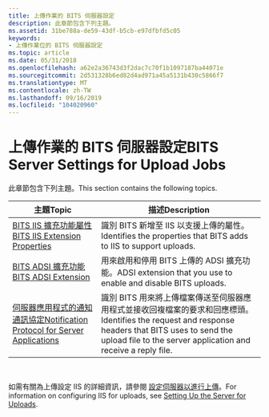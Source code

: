 ```yaml
---
title: 上傳作業的 BITS 伺服器設定
description: 此章節包含下列主題。
ms.assetid: 31be788a-de59-43df-b5cb-e97dfbfd5c05
keywords:
- 上傳作業位的 BITS 伺服器設定
ms.topic: article
ms.date: 05/31/2018
ms.openlocfilehash: a62e2a36743d3f2dac7c70f1b1097187ba44071e
ms.sourcegitcommit: 2d531328b6ed82d4ad971a45a5131b430c5866f7
ms.translationtype: MT
ms.contentlocale: zh-TW
ms.lasthandoff: 09/16/2019
ms.locfileid: "104020960"
---
```

# <a name="bits-server-settings-for-upload-jobs"></a><span data-ttu-id="c5e03-104">上傳作業的 BITS 伺服器設定</span><span class="sxs-lookup"><span data-stu-id="c5e03-104">BITS Server Settings for Upload Jobs</span></span>

<span data-ttu-id="c5e03-105">此章節包含下列主題。</span><span class="sxs-lookup"><span data-stu-id="c5e03-105">This section contains the following topics.</span></span>



| <span data-ttu-id="c5e03-106">主題</span><span class="sxs-lookup"><span data-stu-id="c5e03-106">Topic</span></span>                                                                                              | <span data-ttu-id="c5e03-107">描述</span><span class="sxs-lookup"><span data-stu-id="c5e03-107">Description</span></span>                                                                                                                            |
|----------------------------------------------------------------------------------------------------|----------------------------------------------------------------------------------------------------------------------------------------|
| [<span data-ttu-id="c5e03-108">BITS IIS 擴充功能屬性</span><span class="sxs-lookup"><span data-stu-id="c5e03-108">BITS IIS Extension Properties</span></span>](bits-iis-extension-properties.md)                                 | <span data-ttu-id="c5e03-109">識別 BITS 新增至 IIS 以支援上傳的屬性。</span><span class="sxs-lookup"><span data-stu-id="c5e03-109">Identifies the properties that BITS adds to IIS to support uploads.</span></span>                                                                    |
| [<span data-ttu-id="c5e03-110">BITS ADSI 擴充功能</span><span class="sxs-lookup"><span data-stu-id="c5e03-110">BITS ADSI Extension</span></span>](bits-adsi-extension.md)                                                     | <span data-ttu-id="c5e03-111">用來啟用和停用 BITS 上傳的 ADSI 擴充功能。</span><span class="sxs-lookup"><span data-stu-id="c5e03-111">ADSI extension that you use to enable and disable BITS uploads.</span></span>                                                                        |
| [<span data-ttu-id="c5e03-112">伺服器應用程式的通知通訊協定</span><span class="sxs-lookup"><span data-stu-id="c5e03-112">Notification Protocol for Server Applications</span></span>](notification-protocol-for-server-applications.md) | <span data-ttu-id="c5e03-113">識別 BITS 用來將上傳檔案傳送至伺服器應用程式並接收回複檔案的要求和回應標頭。</span><span class="sxs-lookup"><span data-stu-id="c5e03-113">Identifies the request and response headers that BITS uses to send the upload file to the server application and receive a reply file.</span></span> |



 

<span data-ttu-id="c5e03-114">如需有關為上傳設定 IIS 的詳細資訊，請參閱 [設定伺服器以進行上傳](setting-up-the-server-for-uploads.md)。</span><span class="sxs-lookup"><span data-stu-id="c5e03-114">For information on configuring IIS for uploads, see [Setting Up the Server for Uploads](setting-up-the-server-for-uploads.md).</span></span>

 

 




